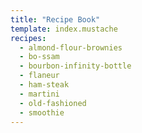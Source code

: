```yaml
---
title: "Recipe Book"
template: index.mustache
recipes:
  - almond-flour-brownies
  - bo-ssam
  - bourbon-infinity-bottle
  - flaneur
  - ham-steak
  - martini
  - old-fashioned
  - smoothie
---
```

